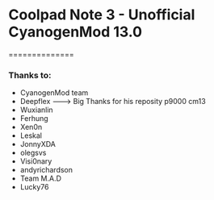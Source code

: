 # Coolpad Note 3 - Unofficial CyanogenMod 13.0
==============

### Thanks to:
 * CyanogenMod team
 * Deepflex ---> Big Thanks for his reposity p9000 cm13
 * Wuxianlin
 * Ferhung
 * Xen0n
 * Leskal
 * JonnyXDA
 * olegsvs
 * Visi0nary
 * andyrichardson
 * Team M.A.D
 * Lucky76
